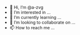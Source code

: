 - 👋 Hi, I’m @a-zvg
- 👀 I’m interested in ...
- 🌱 I’m currently learning ...
- 💞️ I’m looking to collaborate on ...
- 📫 How to reach me ...

<!---
a-zvg/a-zvg is a ✨ special ✨ repository because its `README.md` (this file) appears on your GitHub profile.
You can click the Preview link to take a look at your changes.
--->

